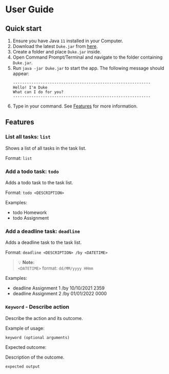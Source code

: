 # User Guide

## Quick start
1. Ensure you have Java `11` installed in your Computer.
2. Download the latest `Duke.jar` from [here](https://github.com/leyondlee/ip/releases).
3. Create a folder and place `Duke.jar` inside.
4. Open Command Prompt/Terminal and navigate to the folder containing `Duke.jar`.
5. Run `java -jar Duke.jar` to start the app. The following message should appear:
   ```
   ------------------------------------------------------------
   Hello! I'm Duke
   What can I do for you?
   ------------------------------------------------------------
   ```
6. Type in your command. See [Features](#features) for more information.

## Features 

### List all tasks: `list`

Shows a list of all tasks in the task list.

Format: `list`

### Add a todo task: `todo`

Adds a todo task to the task list.

Format: `todo <DESCRIPTION>`

Examples:
* todo Homework
* todo Assignment

### Add a deadline task: `deadline`

Adds a deadline task to the task list.

Format: `deadline <DESCRIPTION> /by <DATETIME>`
> :bulb: **Note:**<br />
> `<DATETIME>` format: `dd/MM/yyyy HHmm`

Examples:
* deadline Assignment 1 /by 10/10/2021 2359
* deadline Assignment 2 /by 01/01/2022 0000

### `Keyword` - Describe action

Describe the action and its outcome.

Example of usage: 

`keyword (optional arguments)`

Expected outcome:

Description of the outcome.

```
expected output
```
